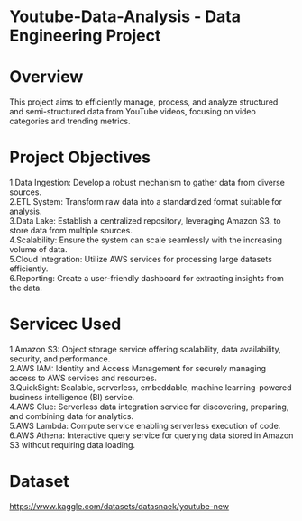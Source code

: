 # Youtube-Data-Analysis - Data Engineering Project
# Overview
This project aims to efficiently manage, process, and analyze structured and semi-structured data from YouTube videos, focusing on video categories and trending metrics.
# Project Objectives
1.Data Ingestion: Develop a robust mechanism to gather data from diverse sources.<br>
2.ETL System: Transform raw data into a standardized format suitable for analysis.<br>
3.Data Lake: Establish a centralized repository, leveraging Amazon S3, to store data from multiple sources.<br>
4.Scalability: Ensure the system can scale seamlessly with the increasing volume of data.<br>
5.Cloud Integration: Utilize AWS services for processing large datasets efficiently.<br>
6.Reporting: Create a user-friendly dashboard for extracting insights from the data.<br>
# Servicec Used
1.Amazon S3: Object storage service offering scalability, data availability, security, and performance.<br>
2.AWS IAM: Identity and Access Management for securely managing access to AWS services and resources.<br>
3.QuickSight: Scalable, serverless, embeddable, machine learning-powered business intelligence (BI) service.<br>
4.AWS Glue: Serverless data integration service for discovering, preparing, and combining data for analytics.<br>
5.AWS Lambda: Compute service enabling serverless execution of code.<br>
6.AWS Athena: Interactive query service for querying data stored in Amazon S3 without requiring data loading.<br>
# Dataset
https://www.kaggle.com/datasets/datasnaek/youtube-new
